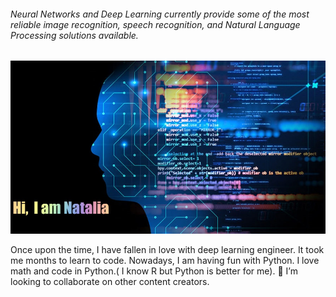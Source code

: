 

###### Neural Networks and Deep Learning currently provide some of the most reliable image recognition, speech recognition, and Natural Language Processing solutions available.
 
 <p align="center">
  <img src="https://raw.githubusercontent.com/Nataliaa1994/Nataliaa1994/master/Image.jpg" alt="Size Limit CLI" width="900">
</p>



Once upon the time, I have fallen in love with deep learning engineer. It took me months to learn to code. Nowadays, I am having fun with Python. I love math and code in Python.( I know R but Python is better for me). 👯 I’m looking to collaborate on other content creators.



 
